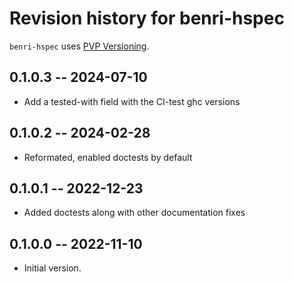 # Revision history for benri-hspec

`benri-hspec` uses [PVP Versioning][1].

## 0.1.0.3 -- 2024-07-10

* Add a tested-with field with the CI-test ghc versions

## 0.1.0.2 -- 2024-02-28

* Reformated, enabled doctests by default


## 0.1.0.1 -- 2022-12-23

* Added doctests along with other documentation fixes


## 0.1.0.0 -- 2022-11-10

* Initial version.

[1]: https://pvp.haskell.org
